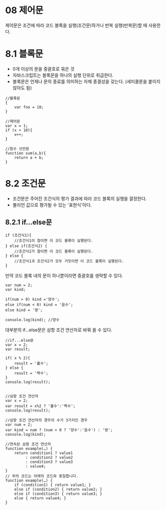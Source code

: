 08 제어문
=============

제어문은 조건에 따라 코드 블록을 실행(조건문)하거나 반복 실행(반복문)할 때 사용한다.

# 8.1 블록문
- 0개 이상의 문을 중괄호로 묶은 것
- 자바스크립트는 블록문을 하나의 실행 단위로 취급한다.
- 블록문은 언제나 문의 종료를 의미하는 자체 종결성을 갖는다. (세미콜론을 붙이지 않아도 됨)
```
//블록문
{
    var foo = 10;
}

//제어문
var x = 1;
if (x < 10){
    x++;
}

//함수 선언문
function sum(a,b){
    return a + b;
}
```

# 8.2 조건문
- 조건문은 주어진 조건식의 평가 결과에 따라 코드 블록의 실행을 결정한다.
- 불리언 값으로 평가될 수 있는 '표현식'이다.

## 8.2.1 if...else문
```
if (조건식1){
    //조건식1이 참이면 이 코드 블록이 실행된다.
} else if(조건식2) {
    //조건식2가 참이면 이 코드 블록이 실행된다.
} else {
    //조건식1과 조건식2가 모두 거짓이면 이 코드 블록이 실행된다.
}
```

만약 코드 블록 내의 문이 하나뿐이라면 중괄호를 생략할 수 있다.
```
var num = 2;
var kind;

if(num > 0) kind ='양수';
else if(num < 0) kind = '음수';
else kind = '영';

console.log(kind); //양수
```

대부분의 if...else문은 삼항 조건 연산자로 바꿔 쓸 수 있다.
```
//if...else문
var x = 2;
var result;

if( x % 2){
    result = '홀수';
} else {
    result = '짝수';
}
console.log(result);


//삼항 조건 연산자
var x = 2;
var result = x%2 ? '홀수':'짝수';
console.log(result); 

//삼항 조건 연산자의 경우의 수가 3가지인 경우
var num = 2;
var kind = num ? (num > 0 ? '양수':'음수') : '영';
console.log(kind); 

//연속된 삼항 조건 연산자
function example(…) {
    return condition1 ? value1
         : condition2 ? value2
         : condition3 ? value3
         : value4;
}
// 위의 코드는 아래의 코드와 동일합니다.
function example(…) {
    if (condition1) { return value1; }
    else if (condition2) { return value2; }
    else if (condition3) { return value3; }
    else { return value4; }
}
```
